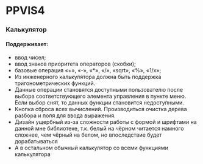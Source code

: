 # PPVIS4
### Калькулятор
#### Поддерживает:
- ввод чисел;
- ввод знаков приоритета операторов (скобки);
- базовые операция «+», «-», «*», «/», «sqrt», «%», «1/x»;
- Из инженерного калькулятора должна быть поддержка тригонометрических функций.
- Данные операции становятся доступными пользователю после выбора соответствующего элемента управления в пункте меню. Если выбор снят, то данных функции становится недоступными.
- Кнопка сброса всех вычислений. Производиться очистка дерева разбора и поля для ввода выражения.
- Дизайн ущербный из-за сложности работы с формой и шрифтами на данной мне библиотеке, т.к. белый на чёрном читается намного сложнее, чем чёрный на белом, но впоследствие будет дорабатываться
- А в остальном обычный калькулятор со всеми функциями калькулятора

